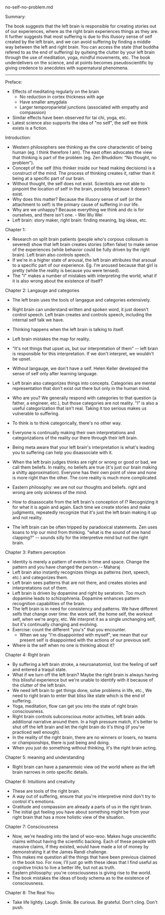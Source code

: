 no-self-no-problem.md

Summary:

The book suggests that the left brain is responsible for creating stories out of our experiences, where as the right brain experiences things as they are. It further suggests that most suffering is due to this illusory sense of self created by the left brain, and we can avoid suffering by finding a middle way between the left and right brain. You can access the state (that buddha refered to as the end of suffering) by quiteing the clutter by your left brain through the use of meditation, yoga, mindful movements, etc. The book underdelivers on the science, and at points becomes pseudoscientific by giving credence to anecdotes with supernatural phenomena.  

---

Preface:
- Effects of meditating regularly on the brain
	- No reduction in cortex thickness with age
	- Have smaller amygdala
	- Larger temporoparietal junctions (associated with empathy and compassion)
- Similar effects have been observed for tai chi, yoga, etc.
- Latest science also supports the idea of "no self", the self we think exists is a fiction.

Introduction:
- Western philosophers see thinking as the core characterstic of being human (eg. I think therefore I am). The east often advocates the view that thinking is part of the problem (eg. Zen Bhuddism: "No thought, no problem").
- Concept of the self (this thinker inside our head making decisions) is a construct of the mind. The process of thinking creates it, rather than it being at a specific part of our brain. 
- Without thought, the self does not exist. Scientists are not able to pinpoint the location of self in the brain, possibly because it doesn't exist.
- Why does this matter? Because the illusory sense of self (or the attachment to self) is the primary cause of suffering in our life. 
- Why are we unhappy? Because everything we think and do is for ourselves, and there isn't one. - Wei Wu Wei
- Left brain: story maker, right brain: finding meaning, big ideas, etc.

Chapter 1:
- Research on split brain patients (people who's corpous collosum is severed) show that left brain creates stories (often false) to make sense of the experiences (while behavior could be fully driven by the right brain). Left brain also controls speech.
- If we're in a higher state of arousal, the left brain attributes that arsoual to a specific part of our experience. Eg. I'm aroused because that girl is pretty (while the reality is because you were tensed).
- The "I" makes a number of mistakes with interpreting the world, what if it is also wrong about the existence of itself?

Chapter 2: Langauge and categories

- The left brain uses the tools of langague and categories extensively. 
- Right brain can understand written and spoken word, it just doesn't control speech. Left brain creates and controls speech, including the internal self talk we have. 
- Thinking happens when the left brain is talking to itself.
- Left brain mistakes the map for reality. 
- "It's not things that upset us, but our interpretation of them" -- left brain is responsible for this interpretation. If we don't interpret, we wouldn't be upset. 
- Without langauge, we don't have a self. Helen Keller developed the sense of self only after learning language. 

- Left brain also categorizes things into concepts. Categories are mental representation that don't exist out there but only in the human mind. 
- Who are you? We generally respond with categories to that question (a father, a engineer, etc.), but those categories are not reality. "I" is also a useful categorization that isn't real. Taking it too serious makes us vulnerable to suffering.
- To think is to think categorically, there's no other way.
- Everyone is continually making their own interpretations and categorizations of the reality our there through their left brain.
- Being meta aware that your left brain's interpretation is what's leading you to suffering can help you disassociate with it. 
- When the left brain judges thinks are right or wrong or good or bad, we call them beliefs. In reality, no beliefs are true (it's just our brain making a shitty approximation). Everyone has their own point of view and none is more right than the other. The core reality is much more complicated. 

- Eastern philosophy: we are not our thoughts and beliefs. right and wrong are only sickness of the mind. 
- How to disassocaite from the left brain's conception of I? Recognizing it for what it is again and again. Each time we create stories and make judgments, repeatedly recognize that it's just the left brain making it up and not reality. 
- The left brain can be often tripped by paradoxical statements. Zen uses koans to trip our mind from thinking. "what is the sound of one hand clapping?" -- sounds silly for the interpretive mind but not the right brain.


Chapter 3: Pattern perception
- Identity is merely a pattern of events in time and space. Change the pattern and you have changed the person.-- Maharaj
- Left brain also instantly recognizes things as patterns (text, speech, etc.) and categorizes them. 
- Left brain sees patterns that are not there, and creates stories and interpretations out of them. 
- Left brain is driven by dopamine and right by seratonin. Too much dopamine leads to schizophrenia. Dopamine enhances pattern recognition capabilities of the brain.
- The left brain is in need for consistency and patterns. We have different selfs that change over time: the work self, the home self, the workout self, when we're angry, etc. We interpret it as a single unchanging self, but it's continually changing and evolving. 
- Exercise: count the different "you's" that you encounter.
	- When we say "I'm disappointed with myself", we mean that our present self is disappointed with the actions of our previous self. 
- Where is the self when no one is thinking about it? 

Chapter 4: Right brain
- By suffering a left brain stroke, a neuroanatomist, lost the feeling of self and entered a traquil state. 
- What if we turn off the left brain? Maybe the right brain is always having this blissful experience but we're unable to identify with it because of the clutter of the left brain. 
- We need left brain to get things done, solve problems in life, etc., We need to right brain to enter that bliss like state which is the end of suffering. 
- Yoga, meditation, flow can get you into the state of right brain consciousness.
- Right brain controls subconscious motor activities, left brain adds additional narrative around them. In a high pressure match, it's better to shut off the left brain and let the right brain do it's thing (if you've practiced well enough).
- In the reality of the right brain, there are no winners or losers, no teams or championships, there is just being and doing.
- When you just do something without thinking, it's the right brain acting. 

Chapter 5: meaning and understanding
- Right brain can have a panaremoic view od the world where as the left brain narrows in onto specific details. 

Chapter 6: Intuitions and creativity
- These are tools of the right brain. 
- A way out of suffering, ensure that you're interpretive mind don't try to control it's emotions.
- Gratitude and compassion are already a parts of us in the right brain.
- The initial gut feeling you have about something might be from your right brain that has a more holistic view of the situation.

Chapter 7: Consciousness
- Now, we're heading into the land of woo-woo. Makes huge unscientific claims without having the scientific backing. Each of these people with massive claims, if they existed, would have made a lot of money by demonstrating it at the James Randi challenge.
- This makes me question all the things that have been previous claimed in the book too. For now, I'll just go with these ideas that I find useful as cognitive tricks to live a better life, but not as truth.
- Eastern philosophy: you're consciousness is giving rise to the world.
- The book mistakes the ideas of body schema as to the existence of consciousness. 

Chapter 8: The Real You
- Take life lightly. Laugh. Smile. Be curious. Be grateful. Don't cling. Don't push.


